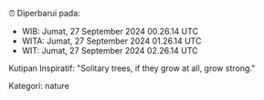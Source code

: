 ⏰ Diperbarui pada:
- WIB: Jumat, 27 September 2024 00.26.14 UTC
- WITA: Jumat, 27 September 2024 01.26.14 UTC
- WIT: Jumat, 27 September 2024 02.26.14 UTC

Kutipan Inspiratif:
"Solitary trees, if they grow at all, grow strong."


Kategori: nature

